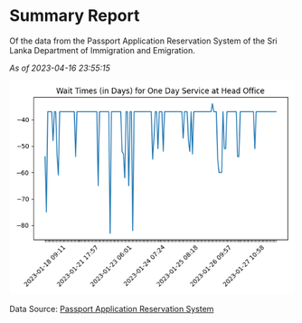 # Summary Report

Of the data from the Passport Application Reservation System of the Sri Lanka Department of Immigration and Emigration.

*As of 2023-04-16 23:55:15*

![Wait Time Chart](summary.wait_time_chart.png)

Data Source: [Passport Application Reservation System](https://eservices.immigration.gov.lk:8443/appointment/pages/reservationApplication.xhtml)